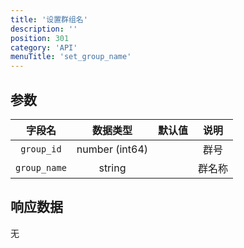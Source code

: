 ```yaml
---
title: '设置群组名'
description: ''
position: 301
category: 'API'
menuTitle: 'set_group_name'
---
```


## 参数

| 字段名 | 数据类型 | 默认值 | 说明 |
| :---: | :---: | :---: | :---: |
| `group_id` | number (int64) | | 群号 |
| `group_name` | string |  | 群名称 |

## 响应数据

无
